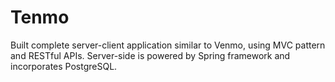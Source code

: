 # Tenmo
Built complete server-client application similar to Venmo, using MVC pattern and RESTful APIs. Server-side is powered by Spring framework and incorporates PostgreSQL.
